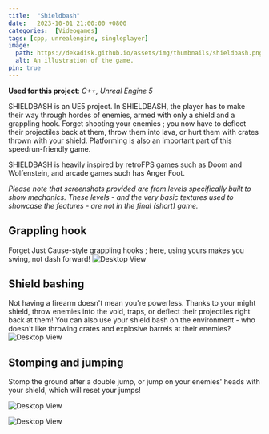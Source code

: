 ```yaml
---
title:  "Shieldbash"
date:   2023-10-01 21:00:00 +0800
categories:  [Videogames]
tags: [cpp, unrealengine, singleplayer]
image:
  path: https://dekadisk.github.io/assets/img/thumbnails/shieldbash.png
  alt: An illustration of the game.
pin: true
---
```


__Used for this project__: *C++, Unreal Engine 5*

SHIELDBASH is an UE5 project. In SHIELDBASH, the player has to make their way through hordes of enemies, armed with only a shield and a grappling hook. Forget shooting your enemies ; you now have to deflect their projectiles back at them, throw them into lava, or hurt them with crates thrown with your shield. Platforming is also an important part of this speedrun-friendly game. 

SHIELDBASH is heavily inspired by retroFPS games such as Doom and Wolfenstein, and arcade games such has Anger Foot.

_Please note that screenshots provided are from levels specifically built to show mechanics. These levels - and the very basic textures used to showcase the features - are not in the final (short) game._

## Grappling hook

Forget Just Cause-style grappling hooks ; here, using yours makes you swing, not dash forward! 
![Desktop View](https://dekadisk.github.io/assets/img/gifs/Swinging.gif)

## Shield bashing

Not having a firearm doesn't mean you're powerless. Thanks to your might shield, throw enemies into the void, traps, or deflect their projectiles right back at them! You can also use your shield bash on the environment - who doesn't like throwing crates and explosive barrels at their enemies?
![Desktop View](https://dekadisk.github.io/assets/img/gifs/ReflectBalls.gif)

## Stomping and jumping

Stomp the ground after a double jump, or jump on your enemies' heads with your shield, which will reset your jumps!

![Desktop View](https://dekadisk.github.io/assets/img/gifs/Stomp.gif)

![Desktop View](https://dekadisk.github.io/assets/img/gifs/HeadJump.gif)
